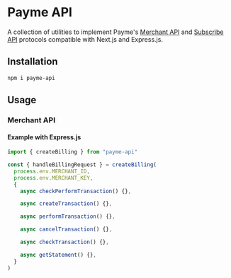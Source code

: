 # Payme API

A collection of utilities to implement Payme's [Merchant API](https://developer.help.paycom.uz/ru/protokol-merchant-api) and [Subscribe API](https://developer.help.paycom.uz/ru/protokol-subscribe-api) protocols compatible with Next.js and Express.js.

## Installation

```bash
npm i payme-api
```

## Usage

### Merchant API

#### Example with Express.js

```typescript
import { createBilling } from "payme-api"

const { handleBillingRequest } = createBilling(
  process.env.MERCHANT_ID,
  process.env.MERCHANT_KEY,
  {
    async checkPerformTransaction() {},

    async createTransaction() {},

    async performTransaction() {},

    async cancelTransaction() {},

    async checkTransaction() {},

    async getStatement() {},
  }
)
```
